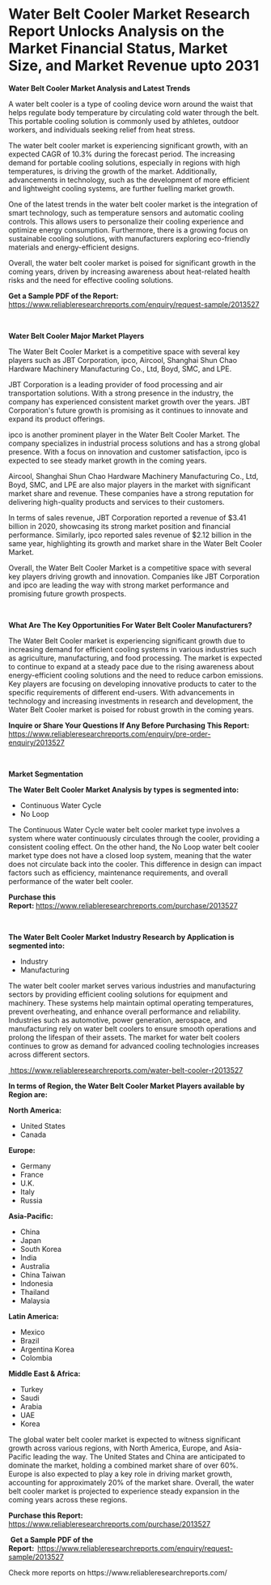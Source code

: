 <p><h1>Water Belt Cooler Market Research Report Unlocks Analysis on the Market Financial Status, Market Size, and Market Revenue upto 2031</h1></p><p><strong>Water Belt Cooler Market Analysis and Latest Trends</strong></p>
<p><p>A water belt cooler is a type of cooling device worn around the waist that helps regulate body temperature by circulating cold water through the belt. This portable cooling solution is commonly used by athletes, outdoor workers, and individuals seeking relief from heat stress.</p><p>The water belt cooler market is experiencing significant growth, with an expected CAGR of 10.3% during the forecast period. The increasing demand for portable cooling solutions, especially in regions with high temperatures, is driving the growth of the market. Additionally, advancements in technology, such as the development of more efficient and lightweight cooling systems, are further fuelling market growth.</p><p>One of the latest trends in the water belt cooler market is the integration of smart technology, such as temperature sensors and automatic cooling controls. This allows users to personalize their cooling experience and optimize energy consumption. Furthermore, there is a growing focus on sustainable cooling solutions, with manufacturers exploring eco-friendly materials and energy-efficient designs.</p><p>Overall, the water belt cooler market is poised for significant growth in the coming years, driven by increasing awareness about heat-related health risks and the need for effective cooling solutions.</p></p>
<p><strong>Get a Sample PDF of the Report:&nbsp;</strong> <a href="https://www.reliableresearchreports.com/enquiry/request-sample/2013527">https://www.reliableresearchreports.com/enquiry/request-sample/2013527</a></p>
<p>&nbsp;</p>
<p><strong>Water Belt Cooler Major Market Players</strong></p>
<p><p>The Water Belt Cooler Market is a competitive space with several key players such as JBT Corporation, ipco, Aircool, Shanghai Shun Chao Hardware Machinery Manufacturing Co., Ltd, Boyd, SMC, and LPE. </p><p>JBT Corporation is a leading provider of food processing and air transportation solutions. With a strong presence in the industry, the company has experienced consistent market growth over the years. JBT Corporation's future growth is promising as it continues to innovate and expand its product offerings.</p><p>ipco is another prominent player in the Water Belt Cooler Market. The company specializes in industrial process solutions and has a strong global presence. With a focus on innovation and customer satisfaction, ipco is expected to see steady market growth in the coming years.</p><p>Aircool, Shanghai Shun Chao Hardware Machinery Manufacturing Co., Ltd, Boyd, SMC, and LPE are also major players in the market with significant market share and revenue. These companies have a strong reputation for delivering high-quality products and services to their customers.</p><p>In terms of sales revenue, JBT Corporation reported a revenue of $3.41 billion in 2020, showcasing its strong market position and financial performance. Similarly, ipco reported sales revenue of $2.12 billion in the same year, highlighting its growth and market share in the Water Belt Cooler Market.</p><p>Overall, the Water Belt Cooler Market is a competitive space with several key players driving growth and innovation. Companies like JBT Corporation and ipco are leading the way with strong market performance and promising future growth prospects.</p></p>
<p>&nbsp;</p>
<p><strong>What Are The Key Opportunities For Water Belt Cooler Manufacturers?</strong></p>
<p><p>The Water Belt Cooler market is experiencing significant growth due to increasing demand for efficient cooling systems in various industries such as agriculture, manufacturing, and food processing. The market is expected to continue to expand at a steady pace due to the rising awareness about energy-efficient cooling solutions and the need to reduce carbon emissions. Key players are focusing on developing innovative products to cater to the specific requirements of different end-users. With advancements in technology and increasing investments in research and development, the Water Belt Cooler market is poised for robust growth in the coming years.</p></p>
<p><strong>Inquire or Share Your Questions If Any Before Purchasing This Report:</strong> <a href="https://www.reliableresearchreports.com/enquiry/pre-order-enquiry/2013527">https://www.reliableresearchreports.com/enquiry/pre-order-enquiry/2013527</a></p>
<p>&nbsp;</p>
<p><strong>Market Segmentation</strong></p>
<p><strong>The Water Belt Cooler Market Analysis by types is segmented into:</strong></p>
<p><ul><li>Continuous Water Cycle</li><li>No Loop</li></ul></p>
<p><p>The Continuous Water Cycle water belt cooler market type involves a system where water continuously circulates through the cooler, providing a consistent cooling effect. On the other hand, the No Loop water belt cooler market type does not have a closed loop system, meaning that the water does not circulate back into the cooler. This difference in design can impact factors such as efficiency, maintenance requirements, and overall performance of the water belt cooler.</p></p>
<p><strong>Purchase this Report:&nbsp;</strong><a href="https://www.reliableresearchreports.com/purchase/2013527">https://www.reliableresearchreports.com/purchase/2013527</a></p>
<p>&nbsp;</p>
<p><strong>The Water Belt Cooler Market Industry Research by Application is segmented into:</strong></p>
<p><ul><li>Industry</li><li>Manufacturing</li></ul></p>
<p><p>The water belt cooler market serves various industries and manufacturing sectors by providing efficient cooling solutions for equipment and machinery. These systems help maintain optimal operating temperatures, prevent overheating, and enhance overall performance and reliability. Industries such as automotive, power generation, aerospace, and manufacturing rely on water belt coolers to ensure smooth operations and prolong the lifespan of their assets. The market for water belt coolers continues to grow as demand for advanced cooling technologies increases across different sectors.</p></p>
<p><a href="https://www.reliableresearchreports.com/water-belt-cooler-r2013527">&nbsp;https://www.reliableresearchreports.com/water-belt-cooler-r2013527</a></p>
<p><strong>In terms of Region, the Water Belt Cooler Market Players available by Region are:</strong></p>
<p>
    <p> <strong> North America: </strong>
        <ul>
            <li>United States</li>
            <li>Canada</li>
        </ul>
        </p> 
    <p> <strong> Europe: </strong>
        <ul>
            <li>Germany</li>
            <li>France</li>
            <li>U.K.</li>
            <li>Italy</li>
            <li>Russia</li>
        </ul>
        </p> 
    <p> <strong> Asia-Pacific: </strong>
        <ul>
            <li>China</li>
            <li>Japan</li>
            <li>South Korea</li>
            <li>India</li>
            <li>Australia</li>
            <li>China Taiwan</li>
            <li>Indonesia</li>
            <li>Thailand</li>
            <li>Malaysia</li>
        </ul>
        </p> 
    <p> <strong> Latin America: </strong>
        <ul>
            <li>Mexico</li>
            <li>Brazil</li>
            <li>Argentina Korea</li>
            <li>Colombia</li>
        </ul>
        </p> 
    <p> <strong> Middle East & Africa: </strong>
        <ul>
            <li>Turkey</li>
            <li>Saudi</li>
            <li>Arabia</li>
            <li>UAE</li>
            <li>Korea</li>
        </ul>
    </p>
    </p>
<p><p>The global water belt cooler market is expected to witness significant growth across various regions, with North America, Europe, and Asia-Pacific leading the way. The United States and China are anticipated to dominate the market, holding a combined market share of over 60%. Europe is also expected to play a key role in driving market growth, accounting for approximately 20% of the market share. Overall, the water belt cooler market is projected to experience steady expansion in the coming years across these regions.</p></p>
<p><strong>Purchase this Report: </strong><a href="https://www.reliableresearchreports.com/purchase/2013527">https://www.reliableresearchreports.com/purchase/2013527</a></p>
<p>&nbsp;<strong>Get a Sample PDF of the Report:&nbsp;&nbsp;</strong><a href="https://www.reliableresearchreports.com/enquiry/request-sample/2013527">https://www.reliableresearchreports.com/enquiry/request-sample/2013527</a></p>
<p><strong></strong></p>
<p>Check more reports on https://www.reliableresearchreports.com/</p>